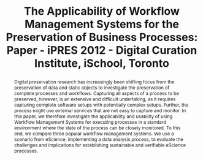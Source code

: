 ---
abstract: Digital preservation research has increasingly been shifting focus from
  the preservation of data and static objects to investigate the preservation of complete
  processes and workflows. Capturing all aspects of a process to be preserved, however,
  is an extensive and difficult undertaking, as it requires capturing complete software
  setups with potentially complex setups. Further, the process might use external
  services that are not easy to capture and monitor. In this paper, we therefore investigate
  the applicability and usability of using Workflow Management Systems for executing
  processes in a standard environment where the state of the process can be closely
  monitored. To this end, we compare three popular workflow management systems. We
  use a scenario from eScience, implementing a data analysis process, to evaluate
  the challenges and implications for establishing sustainable and verifiable eScience
  processes.
creators:
- Mayer, Rudolf
- Rauber, Andreas
- Proell, Stefan
date: null
document_url: https://services.phaidra.univie.ac.at/api/object/o:293771/download
grand_parent: iPRES
institutions: []
keywords:
- ischool
- toronto
- canada
- e-science
- research infrastructures
- process preservation
landing_page_url: https://phaidra.univie.ac.at/o:293771
language: eng
layout: publication
license: CC BY-NC-SA 3.0 AT
notes_url: null
parent: iPRES 2012
presentation_url: null
size: 836868
source_name: iPRES
title: 'The Applicability of Workflow Management Systems for the Preservation of Business
  Processes: Paper - iPRES 2012 - Digital Curation Institute, iSchool, Toronto'
type: paper
year: 2012
---